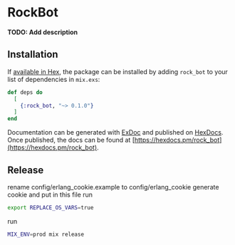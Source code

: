# RockBot

**TODO: Add description**

## Installation

If [available in Hex](https://hex.pm/docs/publish), the package can be installed
by adding `rock_bot` to your list of dependencies in `mix.exs`:

```elixir
def deps do
  [
    {:rock_bot, "~> 0.1.0"}
  ]
end
```

Documentation can be generated with [ExDoc](https://github.com/elixir-lang/ex_doc)
and published on [HexDocs](https://hexdocs.pm). Once published, the docs can
be found at [https://hexdocs.pm/rock_bot](https://hexdocs.pm/rock_bot).

## Release

rename config/erlang_cookie.example to config/erlang_cookie
generate cookie and put in this file
run
```sh
export REPLACE_OS_VARS=true
```
run
```sh
MIX_ENV=prod mix release
```
